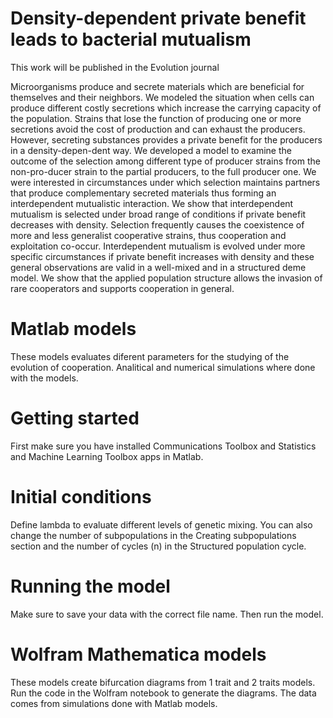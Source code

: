 # Density-dependent private benefit leads to bacterial mutualism
This work will be published in the Evolution journal 

Microorganisms produce and secrete materials which are beneficial for themselves and their neighbors. We modeled the situation when cells can produce different costly secretions which increase the carrying capacity of the population. Strains that lose the function of producing one or more secretions avoid the cost of production and can exhaust the producers. However, secreting substances provides a private benefit for the producers in a density-depen\-dent way. We developed a model to examine the outcome of the selection among different type of producer strains from the non-pro\-ducer strain to the partial producers, to the full producer one. We were interested in circumstances under which selection maintains partners that produce complementary secreted materials thus forming an interdependent mutualistic interaction. We show that interdependent mutualism is selected under broad range of conditions if private benefit decreases with density. Selection frequently causes the coexistence of more and less generalist cooperative strains, thus cooperation and exploitation co-occur. Interdependent mutualism is evolved under more specific circumstances if private benefit increases with density and these general observations are valid in a well-mixed  and in a structured deme model. We show that the applied population structure  allows the invasion of rare cooperators and supports cooperation in general.

# Matlab models
These models evaluates diferent parameters for the studying of the evolution of cooperation. Analitical and numerical simulations where done with the models. 

# Getting started

First make sure you have installed Communications Toolbox and Statistics and Machine Learning Toolbox apps in Matlab. 

# Initial conditions

Define lambda to evaluate different levels of genetic mixing. You can also change the number of subpopulations in the Creating subpopulations section and the number of cycles (n) in the Structured population cycle.

# Running the model
Make sure to save your data with the correct file name. Then run the model.

# Wolfram Mathematica models

These models create bifurcation diagrams from 1 trait and 2 traits models. 
Run the code in the Wolfram notebook to generate the diagrams. The data comes from simulations done with Matlab models. 





